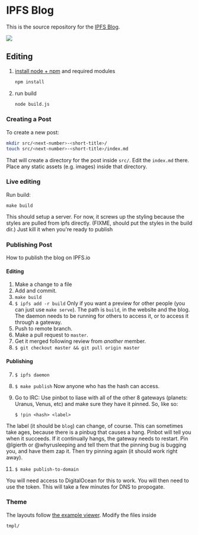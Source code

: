 # IPFS Blog

This is the source repository for the [IPFS Blog](http://blog.ipfs.io/).

![](https://www.evernote.com/l/AMaEbN3YfmVC-JDtlxRdFnMMbfvQjQlmU9MB/image.png)

## Editing

1. [install node + npm](http://iojs.org) and required modules

    ```sh
    npm install
    ```

2. run build

    ```sh
    node build.js
    ```

### Creating a Post

To create a new post:

```sh
mkdir src/<next-number>-<short-title>/
touch src/<next-number>-<short-title>/index.md
```

That will create a directory for the post inside `src/`. Edit the `index.md` there. Place any static assets (e.g. images) inside that directory.

### Live editing

Run build:

```
make build
```

This should setup a server. For now, it screws up the styling because the styles are pulled from ipfs directly. (FIXME, should put the styles in the build dir.) Just kill it when you're ready to publish

### Publishing Post

How to publish the blog on IPFS.io

#### Editing

1. Make a change to a file
2. Add and commit.
3. `make build`
4. `$ ipfs add -r build`
  Only if you want a preview for other people (you can just use `make serve`). The path is `build`, in the website and the blog.
  The daemon needs to be running for others to access it, or to access it through a gateway.
5. Push to remote branch.
6. Make a pull request to `master`.
7. Get it merged following review from _another_ member.
8. `$ git checkout master && git pull origin master`

#### Publishing

7. `$ ipfs daemon`
8. `$ make publish`
  Now anyone who has the hash can access.
10. Go to IRC: Use pinbot to liase with all of the other 8 gateways (planets: Uranus, Venus, etc) and make sure they have it pinned. So, like so:

      `$ !pin <hash> <label>`

  The label (it should be `blog`) can change, of course. This can sometimes take ages, because there is a pinbug that causes a hang. Pinbot will tell you when it succeeds. If it continually hangs, the gateway needs to restart. Pin @lgierth or @whyrusleeping and tell them that the pinning bug is bugging you, and have them zap it. Then try pinning again (it should work right away).

11. `$ make publish-to-domain`

You will need access to DigitalOcean for this to work. You will then need to use the token. This will take a few minutes for DNS to propogate.

### Theme

The layouts follow [the example viewer](https://github.com/ipfs/examples/tree/master/webapps/example-viewer). Modify the files inside

```
tmpl/
```
